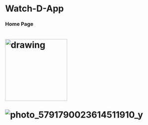 # Watch-D-App
<h3>Home Page<!h3>
  
 <h1><!h1>
   
<img src="https://user-images.githubusercontent.com/89228710/205462596-86f831ee-bb60-455b-99a4-7697f14dafd5.jpg" alt="drawing" width="200"/>

![photo_5791790023614511910_y](https://user-images.githubusercontent.com/89228710/205462596-86f831ee-bb60-455b-99a4-7697f14dafd5.jpg)

